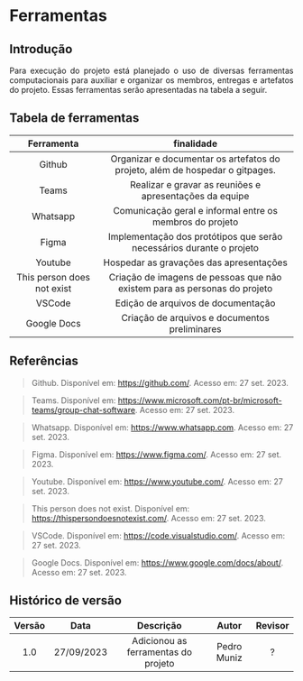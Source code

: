 # Ferramentas

## Introdução
<p align="justify">Para execução do projeto está planejado o uso de diversas ferramentas computacionais para auxiliar e organizar os membros, entregas e artefatos do projeto. Essas ferramentas serão apresentadas na tabela a seguir. </p>


## Tabela de ferramentas

| Ferramenta | finalidade |  
| :---------:| :--------: | 
|  Github | Organizar e documentar os artefatos do projeto, além de hospedar o gitpages. | 
|  Teams| Realizar e gravar as reuniões e apresentações da equipe | 
|  Whatsapp| Comunicação geral e informal entre os membros do projeto  | 
|  Figma | Implementação dos protótipos que serão necessários durante o projeto  | 
|  Youtube | Hospedar as gravações das apresentações  | 
|  This person does not exist | Criação de imagens de pessoas que não existem para as personas do projeto  | 
|  VSCode| Edição de arquivos de documentação  | 
|  Google Docs| Criação de arquivos e documentos preliminares  | 

## Referências

> Github. Disponível em: <https://github.com/>. Acesso em: 27 set. 2023.

> Teams. Disponível em: <https://www.microsoft.com/pt-br/microsoft-teams/group-chat-software>. Acesso em: 27 set. 2023.

> Whatsapp. Disponível em: <https://www.whatsapp.com>. Acesso em: 27 set. 2023.

> Figma. Disponível em: <https://www.figma.com/>. Acesso em: 27 set. 2023.

> Youtube. Disponível em: <https://www.youtube.com/>. Acesso em: 27 set. 2023.

> This person does not exist. Disponível em: <https://thispersondoesnotexist.com/>. Acesso em: 27 set. 2023.

> VSCode. Disponível em: <https://code.visualstudio.com/>. Acesso em: 27 set. 2023.

> Google Docs. Disponível em: <https://www.google.com/docs/about/>. Acesso em: 27 set. 2023.


## Histórico de versão

| Versão |    Data    |      Descrição       |  Autor  | Revisor |
| :----: | :--------: | :------------------: | :-----: | :-----: |
|  1.0   | 27/09/2023 | Adicionou as ferramentas do projeto| Pedro Muniz | ?  |

